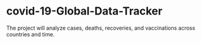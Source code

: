 # covid-19-Global-Data-Tracker
The project will analyze cases, deaths, recoveries, and vaccinations across countries and time.

